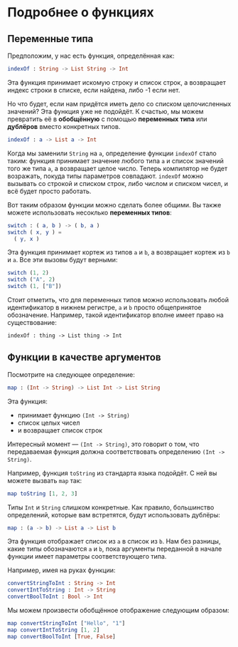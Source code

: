# Подробнее о функциях

## Переменные типа

Предположим, у нас есть функция, определённая как:

```elm
indexOf : String -> List String -> Int
```

Эта функция принимает искомую строку и список строк, а возвращает индекс строки в списке, если найдена, либо -1 если нет.

Но что будет, если нам придётся иметь дело со списком целочисленных значений? Эта функция уже не подойдёт. К счастью, мы можем превратить её в __обобщённую__ с помощью __переменных типа__ или __дублёров__ вместо конкретных типов.

```elm
indexOf : a -> List a -> Int
```

Когда мы заменили `String` на `a`, определение функции `indexOf` стало таким: функция принимает значение любого типа `a` и список значений того же типа `a`, а возвращает целое число. Теперь компилятор не будет возражать, покуда типы параметров совпадают. `indexOf` можно вызывать со строкой и списком строк, либо числом и списком чисел, и всё будет просто работать.

Вот таким образом функции можно сделать более общими. Вы также можете использовать несоклько __переменных типов__:

```elm
switch : ( a, b ) -> ( b, a )
switch ( x, y ) =
  ( y, x )
```

Эта функция принимает кортеж из типов `a` и `b`, а возвращает кортеж из `b` и `a`. Все эти вызовы будут верными:

```elm
switch (1, 2)
switch ("A", 2)
switch (1, ["B"])
```

Стоит отметить, что для переменных типов можно использовать любой идентификатор в нижнем регистре, `a` и `b` просто общепринятое обозначение. Например, такой идентификатор вполне имеет право на существование:

```
indexOf : thing -> List thing -> Int
```

## Функции в качестве аргументов

Посмотрите на следующее определение:

```elm
map : (Int -> String) -> List Int -> List String
```

Эта функция:

- принимает функцию `(Int -> String)`
- список целых чисел
- и возвращает список строк

Интересный момент — `(Int -> String)`, это говорит о том, что передаваемая функция должна соответствовать определению `(Int -> String)`.

Например, функция `toString` из стандарта языка подойдёт. С ней вы можете вызвать `map` так:

```elm
map toString [1, 2, 3]
```

Типы `Int` и `String` слишком конкретные. Как правило, большинство определений, которые вам встретятся, будут использовать дублёры:

```elm
map : (a -> b) -> List a -> List b
```

Эта функция отображает список из `a` в список из `b`. Нам без разницы, какие типы обозначаются `a` и `b`, пока аргументы переданной в начале функции имеет параметры соответствующего типа.

Например, имея на руках функции:

```elm
convertStringToInt : String -> Int
convertIntToString : Int -> String
convertBoolToInt : Bool -> Int
```

Мы можем произвести обобщённое отображение следующим образом:

```elm
map convertStringToInt ["Hello", "1"]
map convertIntToString [1, 2]
map convertBoolToInt [True, False]
```
